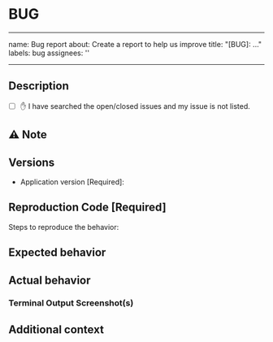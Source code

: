 # BUG

<!-- Document Title of your Bug Here -->

---
name: Bug report
about: Create a report to help us improve
title: "[BUG]: ..."
labels: bug
assignees: ''

---

## Description

 <!--
Please provide a clear and concise description of the issue you are
encountering, and a reproduction of your configuration
(see the `examples/*` directory for references that you can copy+paste
and tailor to match your configs if you are unable to copy your exact
configuration). The reproduction MUST be executable by running a `unit`
or `regression` test without any further changes.
-->

<!--
If your request is for a new feature, please use the `Feature request` template.
-->

- [ ] ✋ I have searched the open/closed issues and my issue is not listed.

## ⚠️ Note

<!--
Before you submit an issue, please perform the following first:

1. Make sure that you have cleaned all project build caches etc. (e.g. the temporary files and folders created by running the code)
2. Re-compile and initialize your code by running any build or initialize commands (varies by project type)
3. Verify all the input parameters and configurations to be correct
4. Re-attempt your process and verify the issue persists
-->

## Versions

- Application version [Required]: 
<!-- Version of the model or application used when the bug occurred -->

## Reproduction Code [Required]

<!-- REQUIRED -->

Steps to reproduce the behavior:

<!-- Are you using workspaces? -->
<!-- Have you cleared the local cache (see Notice section above)? -->
<!-- List steps in order that led up to the issue you encountered -->

## Expected behavior

<!-- A clear and concise description of what you expected to happen -->

## Actual behavior

<!-- A clear and concise description of what actually happened -->

### Terminal Output Screenshot(s)

<!-- Optional but helpful -->

## Additional context

<!-- Add any other context about the problem here -->
